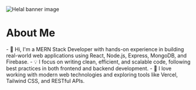 <img src="https://i.postimg.cc/zXPpcz9G/github-banner.png" alt="Helal banner image">
<h1>About Me</h1>
 - 👋 Hi, I'm a MERN Stack Developer with hands-on experience in building real-world web applications using React, Node.js, Express, MongoDB, and Firebase.
 - 💡 I focus on writing clean, efficient, and scalable code, following best practices in both frontend and backend development.
 - 🚀 I love working with modern web technologies and exploring tools like Vercel, Tailwind CSS, and RESTful APIs.
<!--
**helal366/helal366** is a ✨ _special_ ✨ repository because its `README.md` (this file) appears on your GitHub profile.

Here are some ideas to get you started:

- 🔭 I’m currently working on ...
- 🌱 I’m currently learning ...
- 👯 I’m looking to collaborate on ...
- 🤔 I’m looking for help with ...
- 💬 Ask me about ...
- 📫 How to reach me: ...
- 😄 Pronouns: ...
- ⚡ Fun fact: ...
-->
